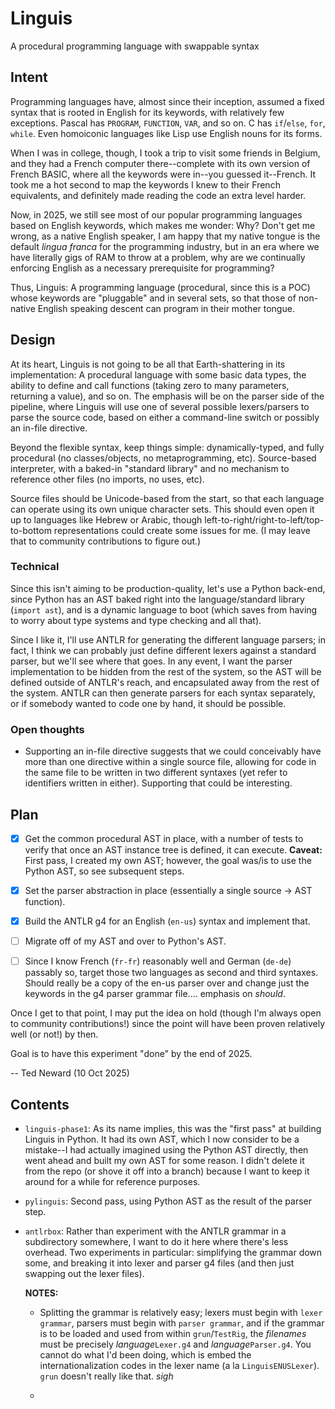 # Linguis
A procedural programming language with swappable syntax

## Intent
Programming languages have, almost since their inception, assumed a fixed syntax that is rooted in English for its keywords, with relatively few exceptions. Pascal has `PROGRAM`, `FUNCTION`, `VAR`, and so on. C has `if`/`else`, `for`, `while`. Even homoiconic languages like Lisp use English nouns for its forms.

When I was in college, though, I took a trip to visit some friends in Belgium, and they had a French computer there--complete with its own version of French BASIC, where all the keywords were in--you guessed it--French. It took me a hot second to map the keywords I knew to their French equivalents, and definitely made reading the code an extra level harder.

Now, in 2025, we still see most of our popular programming languages based on English keywords, which makes me wonder: Why? Don't get me wrong, as a native English speaker, I am happy that my native tongue is the default *lingua franca* for the programming industry, but in an era where we have literally gigs of RAM to throw at a problem, why are we continually enforcing English as a necessary prerequisite for programming?

Thus, Linguis: A programming language (procedural, since this is a POC) whose keywords are "pluggable" and in several sets, so that those of non-native English speaking descent can program in their mother tongue.

## Design
At its heart, Linguis is not going to be all that Earth-shattering in its implementation: A procedural language with some basic data types, the ability to define and call functions (taking zero to many parameters, returning a value), and so on. The emphasis will be on the parser side of the pipeline, where Linguis will use one of several possible lexers/parsers to parse the source code, based on either a command-line switch or possibly an in-file directive.

Beyond the flexible syntax, keep things simple: dynamically-typed, and fully procedural (no classes/objects, no metaprogramming, etc). Source-based interpreter, with a baked-in "standard library" and no mechanism to reference other files (no imports, no uses, etc).

Source files should be Unicode-based from the start, so that each language can operate using its own unique character sets. This should even open it up to languages like Hebrew or Arabic, though left-to-right/right-to-left/top-to-bottom representations could create some issues for me. (I may leave that to community contributions to figure out.)

### Technical
Since this isn't aiming to be production-quality, let's use a Python back-end, since Python has an AST baked right into the language/standard library (`import ast`), and is a dynamic language to boot (which saves from having to worry about type systems and type checking and all that).

Since I like it, I'll use ANTLR for generating the different language parsers; in fact, I think we can probably just define different lexers against a standard parser, but we'll see where that goes. In any event, I want the parser implementation to be hidden from the rest of the system, so the AST will be defined outside of ANTLR's reach, and encapsulated away from the rest of the system. ANTLR can then generate parsers for each syntax separately, or if somebody wanted to code one by hand, it should be possible.

### Open thoughts

* Supporting an in-file directive suggests that we could conceivably have more than one directive within a single source file, allowing for code in the same file to be written in two different syntaxes (yet refer to identifiers written in either). Supporting that could be interesting.

## Plan

- [x] Get the common procedural AST in place, with a number of tests to verify that once an AST instance tree is defined, it can execute. **Caveat:** First pass, I created my own AST; however, the goal was/is to use the Python AST, so see subsequent steps.

- [x] Set the parser abstraction in place (essentially a single source -> AST function).

- [x] Build the ANTLR g4 for an English (`en-us`) syntax and implement that. 

- [ ] Migrate off of my AST and over to Python's AST.

- [ ] Since I know French (`fr-fr`) reasonably well and German (`de-de`) passably so, target those two languages as second and third syntaxes. Should really be a copy of the en-us parser over and change just the keywords in the g4 parser grammar file.... emphasis on *should*.

Once I get to that point, I may put the idea on hold (though I'm always open to community contributions!) since the point will have been proven relatively well (or not!) by then.

Goal is to have this experiment "done" by the end of 2025.

-- Ted Neward (10 Oct 2025)

## Contents

* `linguis-phase1`: As its name implies, this was the "first pass" at building Linguis in Python. It had its own AST, which I now consider to be a mistake--I had actually imagined using the Python AST directly, then went ahead and built my own AST for some reason. I didn't delete it from the repo (or shove it off into a branch) because I want to keep it around for a while for reference purposes.

* `pylinguis`: Second pass, using Python AST as the result of the parser step.

* `antlrbox`: Rather than experiment with the ANTLR grammar in a subdirectory somewhere, I want to do it here where there's less overhead. Two experiments in particular: simplifying the grammar down some, and breaking it into lexer and parser g4 files (and then just swapping out the lexer files).

    **NOTES:**

    * Splitting the grammar is relatively easy; lexers must begin with `lexer grammar`, parsers must begin with `parser grammar`, and if the grammar is to be loaded and used from within `grun`/`TestRig`, the *filenames* must be precisely *language*`Lexer.g4` and *language*`Parser.g4`. You cannot do what I'd been doing, which is embed the internationalization codes in the lexer name (a la `LinguisENUSLexer`). `grun` doesn't really like that. *sigh*

    * 

